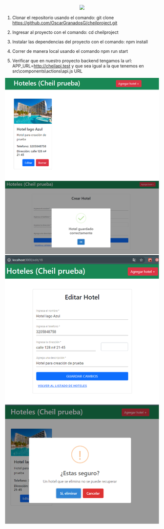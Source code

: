 <p align="center"><a href="https://es.reactjs.org/" target="_blank"><img src="https://www.vhv.rs/dpng/d/612-6126558_react-logo-png-react-js-logo-svg-transparent.png" width="400"></a></p>

1. Clonar el repositorio usando el comando: git clone https://github.com/OscarGranadosG/cheilproject.git 

2. Ingresar al proyecto con el comando: cd cheilproject 

3. Instalar las dependencias del proyecto con el comando: npm install

4. Correr de manera local usando el comando npm run start

5. Verificar que en nuestro proyecto backend tengamos la url: APP_URL=http://cheilapi.test y que sea igual a la que tenemos en src\components\actions\api.js URL

![Screenshot](https://github.com/OscarGranadosG/cheilproject/blob/master/public/images/index.PNG)
![Screenshot](https://github.com/OscarGranadosG/cheilproject/blob/master/public/images/crear_hotel.PNG)
![Screenshot](https://github.com/OscarGranadosG/cheilproject/blob/master/public/images/editar_hotel.PNG)
![Screenshot](https://github.com/OscarGranadosG/cheilproject/blob/master/public/images/borrar_hotel.PNG)
